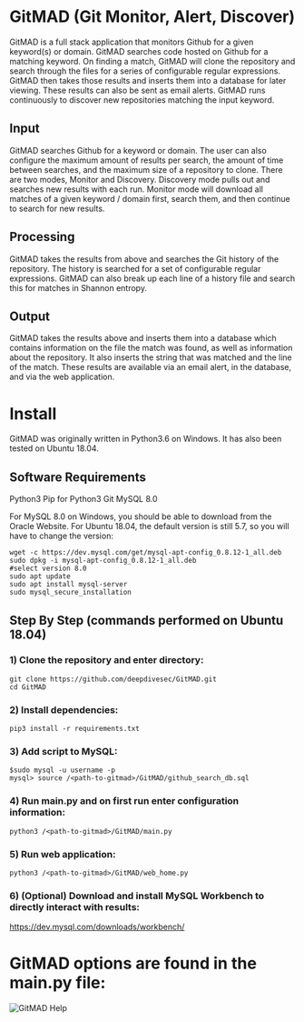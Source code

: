 # GitMAD (Git Monitor, Alert, Discover)

GitMAD is a full stack application that monitors Github for a given keyword(s) or domain. GitMAD searches code hosted on Github for a matching keyword. On finding a match, GitMAD will clone the repository and search through the files for a series of configurable regular expressions. GitMAD then takes those results and inserts them into a database for later viewing. These results can also be sent as email alerts. GitMAD runs continuously to discover new repositories matching the input keyword.


## Input

GitMAD searches Github for a keyword or domain. The user can also configure the maximum amount of results per search, the amount of time between searches, and the maximum size of a repository to clone. There are two modes, Monitor and Discovery. Discovery mode pulls out and searches new results with each run. Monitor mode will download all matches of a given keyword / domain first, search them, and then continue to search for new results.


## Processing

GitMAD takes the results from above and searches the Git history of the repository. The history is searched for a set of configurable regular expressions. GitMAD can also break up each line of a history file and search this for matches in Shannon entropy.


## Output

GitMAD takes the results above and inserts them into a database which contains information on the file the match was found, as well as information about the repository. It also inserts the string that was matched and the line of the match. These results are available via an email alert, in the database, and via the web application.

# Install

GitMAD was originally written in Python3.6 on Windows.  It has also been tested on Ubuntu 18.04.

## Software Requirements
Python3
Pip for Python3
Git
MySQL 8.0

For MySQL 8.0 on Windows, you should be able to download from the Oracle Website.
For Ubuntu 18.04, the default version is still 5.7, so you will have to change the version:
```
wget -c https://dev.mysql.com/get/mysql-apt-config_0.8.12-1_all.deb 
sudo dpkg -i mysql-apt-config_0.8.12-1_all.deb
#select version 8.0
sudo apt update 
sudo apt install mysql-server
sudo mysql_secure_installation
```

## Step By Step (commands performed on Ubuntu 18.04)

### 1) Clone the repository and enter directory:
```
git clone https://github.com/deepdivesec/GitMAD.git
cd GitMAD
```

### 2) Install dependencies:
```
pip3 install -r requirements.txt
```

### 3) Add script to MySQL:
```
$sudo mysql -u username -p
mysql> source /<path-to-gitmad>/GitMAD/github_search_db.sql
```

### 4) Run main.py and on first run enter configuration information:
```
python3 /<path-to-gitmad>/GitMAD/main.py
```

### 5) Run web application:
```
python3 /<path-to-gitmad>/GitMAD/web_home.py
```

### 6) (Optional) Download and install MySQL Workbench to directly interact with results:
https://dev.mysql.com/downloads/workbench/

# GitMAD options are found in the main.py file:
![GitMAD Help](https://github.com/deepdivesec/GitMAD/blob/master/GitMAD-install/gitmad-help.PNG)

